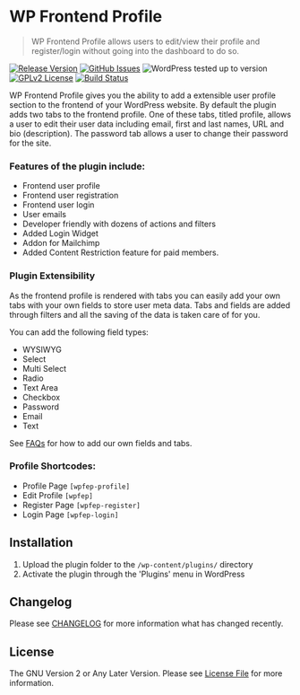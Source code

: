 # WP Frontend Profile

> WP Frontend Profile allows users to edit/view their profile and register/login without going into the dashboard to do so.

[![Release Version](https://img.shields.io/github/release/glowlogix/wp-frontend-profile.svg)](https://github.com/glowlogix/wp-frontend-profile/releases/latest) [![GitHub Issues](https://img.shields.io/github/issues/glowlogix/wp-frontend-profile)](#github-issues) ![WordPress tested up to version](https://img.shields.io/badge/WordPress-v6.7%20tested-success.svg) [![GPLv2 License](https://img.shields.io/github/license/glowlogix/wp-frontend-profile.svg)](https://github.com/glowlogix/wp-frontend-profile/blob/master/LICENSE.md) [![Build Status](https://travis-ci.com/glowlogix/wp-frontend-profile.svg?branch=master)](https://travis-ci.com/glowlogix/wp-frontend-profile)

WP Frontend Profile gives you the ability to add a extensible user profile section to the frontend of your WordPress website. By default the plugin adds two tabs to the frontend profile. One of these tabs, titled profile, allows a user to edit their user data including email, first and last names, URL and bio (description). The password tab allows a user to change their password for the site.

### Features of the plugin include:

*	Frontend user profile
*	Frontend user registration
*	Frontend user login
*	User emails
*	Developer friendly with dozens of actions and filters
*   Added Login Widget
*   Addon for Mailchimp
*   Added Content Restriction feature for paid members.

### Plugin Extensibility

As the frontend profile is rendered with tabs you can easily add your own tabs with your own fields to store user meta data. Tabs and fields are added through filters and all the saving of the data is taken care of for you.

You can add the following field types:

*	WYSIWYG
*	Select
*   Multi Select
*   Radio
*	Text Area
*	Checkbox
*	Password
*	Email
*	Text

See [FAQs](https://github.com/glowlogix/wp-frontend-profile/wiki/Frequently-Asked-Questions) for how to add our own fields and tabs.

### Profile Shortcodes:

*	Profile Page `[wpfep-profile]`
*	Edit Profile `[wpfep]`
*	Register Page `[wpfep-register]`
*	Login Page `[wpfep-login]`

## Installation

1. Upload the plugin folder to the `/wp-content/plugins/` directory
2. Activate the plugin through the 'Plugins' menu in WordPress

## Changelog

Please see [CHANGELOG](CHANGELOG.md) for more information what has changed recently.

## License

The GNU Version 2 or Any Later Version. Please see [License File](LICENSE.md) for more information.
